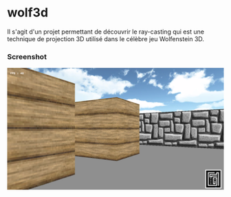 # wolf3d

Il s'agit d'un projet permettant de découvrir le ray-casting qui est une technique de projection 3D utilisé dans le célèbre jeu Wolfenstein 3D.

### Screenshot

![alt tag](https://github.com/fdel-car/wolf3d/blob/master/img/Screenshot.png)
